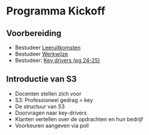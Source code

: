 # Programma Kickoff
## Voorbereiding
- Bestudeer [Leeruitkomsten](../../README.md)
- Bestudeer [Werkwijze](../../organisatorisch/README.md)
- Bestudeer: [Key drivers (pg 24-25)](../../onderwijsmateriaal/readers/reader-system-engineering.pdf)

## Introductie van S3
- Docenten stellen zich voor
- S3: Professioneel gedrag = key
- De structuur van S3
- Doorvragen naar key-drivers
- Klanten vertellen over de opdrachten en hun bedrijf
- Voorkeuren aangeven via poll
